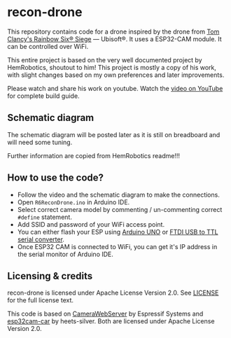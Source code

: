 # recon-drone

This repository contains code for a drone inspired by the drone from
[Tom Clancy's Rainbow Six®
Siege](https://www.ubisoft.com/en-us/game/rainbow-six/siege) —
Ubisoft®. It uses a ESP32-CAM module. It can be controlled over WiFi.

This entire project is based on the very well documented project by HemRobotics, shoutout to him!
This project is mostly a copy of his work, with slight changes based on my own preferences and later improvements.

Please watch and share his work on youtube.
Watch the [video on YouTube](https://youtu.be/NfWd9Kn30i0) for
complete build guide.

## Schematic diagram
The schematic diagram will be posted later as it is still on breadboard and will need some tuning.

Further information are copied from HemRobotics readme!!!

## How to use the code?
- Follow the video and the schematic diagram to make the connections. 
- Open `R6ReconDrone.ino` in Arduino IDE.
- Select correct camera model by commenting / un-commenting correct
  `#define` statement.
- Add SSID and password of your WiFi access point.
- You can either flash your ESP using [Arduino
  UNO](https://youtu.be/q-KIpFIbRMk) or [FTDI USB to TTL serial
  converter](https://youtu.be/tzmcXZ-irIc).
- Once ESP32 CAM is connected to WiFi, you can get it's IP address in
  the serial monitor of Arduino IDE.

## Licensing & credits
recon-drone is licensed under Apache License Version 2.0. See
[LICENSE](./LICENSE) for the full license text.

This code is based on
[CameraWebServer](https://github.com/espressif/arduino-esp32/tree/master/libraries/ESP32/examples/Camera/CameraWebServer)
by Espressif Systems and
[esp32cam-car](https://github.com/heets-silver/esp32cam-car) by
heets-silver. Both are licensed under Apache License Version 2.0.
